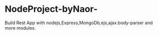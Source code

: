 # NodeProject-byNaor-
Build Rest App with nodejs,Express,MongoDb,ejs,ajax.body-parser and more modules.
